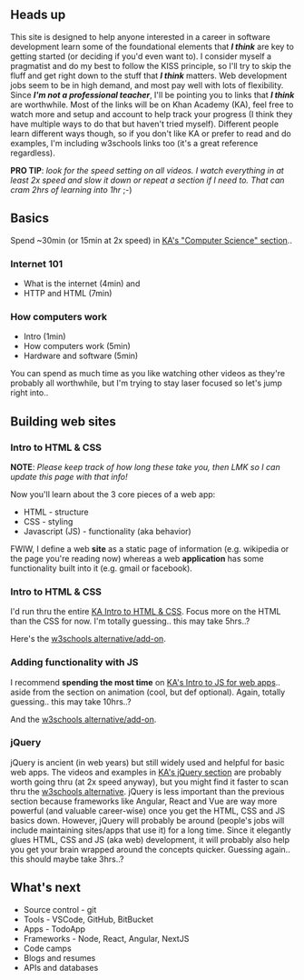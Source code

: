 ## Heads up

This site is designed to help anyone interested in a career in software development learn some of the foundational elements that **_I think_** are key to getting started (or deciding if you'd even want to). I consider myself a pragmatist and do my best to follow the KISS principle, so I'll try to skip the fluff and get right down to the stuff that **_I think_** matters. Web development jobs seem to be in high demand, and most pay well with lots of flexibility. Since **_I'm not a professional teacher_**, I'll be pointing you to links that **_I think_** are worthwhile. Most of the links will be on Khan Academy (KA), feel free to watch more and setup and account to help track your progress (I think they have multiple ways to do that but haven't tried myself). Different people learn different ways though, so if you don't like KA or prefer to read and do examples, I'm including w3schools links too (it's a great reference regardless).

**PRO TIP**: _look for the speed setting on all videos. I watch everything in at least 2x speed and slow it down or repeat a section if I need to. That can cram 2hrs of learning into 1hr_ ;-)

## Basics

Spend ~30min (or 15min at 2x speed) in [KA's "Computer Science" section](https://www.khanacademy.org/computing/computer-science)..

### Internet 101

* What is the internet (4min) and
* HTTP and HTML (7min)

### How computers work

* Intro (1min)
* How computers work (5min)
* Hardware and software (5min)

You can spend as much time as you like watching other videos as they're probably all worthwhile, but I'm trying to stay laser focused so let's jump right into..

## Building web sites

### Intro to HTML & CSS

**NOTE**: _Please keep track of how long these take you, then LMK so I can update this page with that info!_

Now you'll learn about the 3 core pieces of a web app:

* HTML - structure
* CSS - styling
* Javascript (JS) - functionality (aka behavior)

FWIW, I define a web **site** as a static page of information (e.g. wikipedia or the page you're reading now) whereas a web **application** has some functionality built into it (e.g. gmail or facebook).

### Intro to HTML & CSS

I'd run thru the entire [KA Intro to HTML & CSS](https://www.khanacademy.org/computing/computer-programming/html-css). Focus more on the HTML than the CSS for now. I'm totally guessing.. this may take 5hrs..?

Here's the [w3schools alternative/add-on](https://www.w3schools.com/html/default.asp).

### Adding functionality with JS

I recommend **spending the most time** on [KA's Intro to JS for web apps](https://www.khanacademy.org/computing/computer-programming/html-css-js).. aside from the section on animation (cool, but def optional). Again, totally guessing.. this may take 10hrs..?

And the [w3schools alternative/add-on](https://www.w3schools.com/js/default.asp).

### jQuery

jQuery is ancient (in web years) but still widely used and helpful for basic web apps. The videos and examples in [KA's jQuery section](https://www.khanacademy.org/computing/computer-programming/html-js-jquery) are probably worth going thru (at 2x speed anyway), but you might find it faster to scan thru the [w3schools alternative](https://www.w3schools.com/jquery/default.asp). jQuery is less important than the previous section because frameworks like Angular, React and Vue are way more powerful (and valuable career-wise) once you get the HTML, CSS and JS basics down. However, jQuery will probably be around (people's jobs will include maintaining sites/apps that use it) for a long time. Since it elegantly glues HTML, CSS and JS (aka web) development, it will probably also help you get your brain wrapped around the concepts quicker. Guessing again.. this should maybe take 3hrs..?

## What's next

* Source control - git
* Tools - VSCode, GitHub, BitBucket
* Apps - TodoApp
* Frameworks - Node, React, Angular, NextJS
* Code camps
* Blogs and resumes
* APIs and databases
